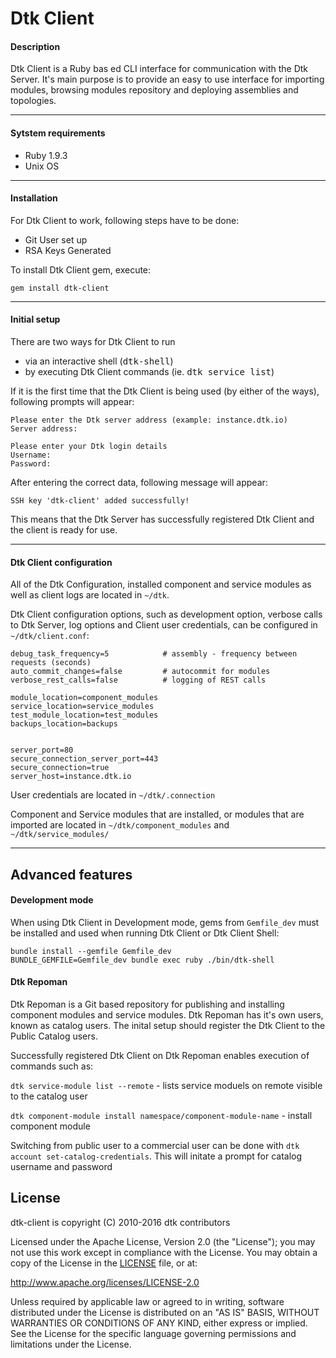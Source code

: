 Dtk Client
==============================


#### Description


Dtk Client is a Ruby bas  ed CLI interface for communication with the Dtk Server.
It's main purpose is to provide an easy to use interface for importing modules, browsing modules repository and deploying assemblies and topologies.

---
#### Sytstem requirements

- Ruby 1.9.3
- Unix OS

---
#### Installation

For Dtk Client to work, following steps have to be done:

- Git User set up
- RSA Keys Generated

To install Dtk Client gem, execute:

`gem install dtk-client`

---
#### Initial setup

There are two ways for Dtk Client to run

- via an interactive shell (<tt>dtk-shell</tt>)
- by executing Dtk Client commands (ie. <tt>dtk service list</tt>)

If it is the first time that the Dtk Client is being used (by either of the ways), following prompts will appear:

```
Please enter the Dtk server address (example: instance.dtk.io)
Server address:

Please enter your Dtk login details
Username:
Password:

```
After entering the correct data, following message will appear:

`SSH key 'dtk-client' added successfully!`

This means that the Dtk Server has successfully registered Dtk Client and the client is ready for use.

---
#### Dtk Client configuration

All of the Dtk Configuration, installed component and service modules as well as client logs are located in `~/dtk`.

Dtk Client configuration options, such as development option, verbose calls to Dtk Server, log options and Client user credentials, can be configured in `~/dtk/client.conf`:

```
debug_task_frequency=5            # assembly - frequency between requests (seconds)
auto_commit_changes=false         # autocommit for modules
verbose_rest_calls=false          # logging of REST calls

module_location=component_modules
service_location=service_modules
test_module_location=test_modules
backups_location=backups


server_port=80
secure_connection_server_port=443
secure_connection=true
server_host=instance.dtk.io
```


User credentials are located in `~/dtk/.connection`

Component and Service modules that are installed, or modules that are imported are located in `~/dtk/component_modules` and `~/dtk/service_modules/`

---

## Advanced features
#### Development mode

When using Dtk Client in Development mode, gems from `Gemfile_dev` must be installed and used when running Dtk Client or Dtk Client Shell:

```
bundle install --gemfile Gemfile_dev
BUNDLE_GEMFILE=Gemfile_dev bundle exec ruby ./bin/dtk-shell
```

#### Dtk Repoman

Dtk Repoman is a Git based repository for publishing and installing component modules and service modules. Dtk Repoman has it's own users, known as catalog users. The inital setup should register the Dtk Client to the Public Catalog users.

Successfully registered Dtk Client on Dtk Repoman enables execution of commands such as:

`dtk service-module list --remote` - lists service moduels on remote visible to the catalog user

`dtk component-module install namespace/component-module-name` - install component module

Switching from public user to a commercial user can be done with `dtk account set-catalog-credentials`. This will initate a prompt for catalog username and password

## License

dtk-client is copyright (C) 2010-2016 dtk contributors

Licensed under the Apache License, Version 2.0 (the "License");
you may not use this work except in compliance with the License.
You may obtain a copy of the License in the [LICENSE](LICENSE) file, or at:

   http://www.apache.org/licenses/LICENSE-2.0

Unless required by applicable law or agreed to in writing, software
distributed under the License is distributed on an "AS IS" BASIS,
WITHOUT WARRANTIES OR CONDITIONS OF ANY KIND, either express or implied.
See the License for the specific language governing permissions and
limitations under the License.
